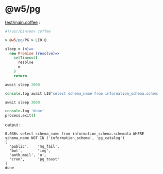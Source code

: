 [‼️]: ✏️README.mdt

# @w5/pg

[test/main.coffee](./test/main.coffee) :

```coffee
#!/usr/bin/env coffee

> @w5/pg/PG > LI0 Q

sleep = (n)=>
  new Promise (resolve)=>
    setTimeout(
      resolve
      n
    )
    return

await sleep 2000

console.log await LI0"select schema_name from information_schema.schemata WHERE schema_name NOT IN ('information_schema', 'pg_catalog')"

await sleep 2000

console.log 'done'
process.exit()
```

output :

```
0.036s select schema_name from information_schema.schemata WHERE schema_name NOT IN ('information_schema', 'pg_catalog')
[
  'public',    'mq_fail',
  'bot',       'img',
  'auth_mail', 'u',
  'cron',      'pg_toast'
]
done
```
